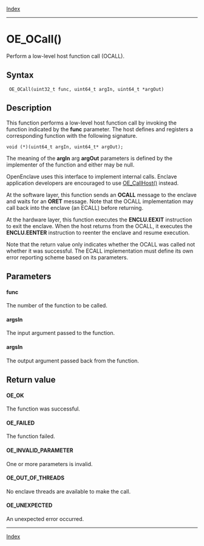 [Index](index.md)

---
# OE_OCall()

Perform a low-level host function call (OCALL).

## Syntax

     OE_OCall(uint32_t func, uint64_t argIn, uint64_t *argOut)
## Description 

This function performs a low-level host function call by invoking the function indicated by the **func** parameter. The host defines and registers a corresponding function with the following signature.

```
void (*)(uint64_t argIn, uint64_t* argOut);
```



The meaning of the **argIn** arg **argOut** parameters is defined by the implementer of the function and either may be null.

OpenEnclave uses this interface to implement internal calls. Enclave application developers are encouraged to use [OE_CallHost()](enclave_8h_a3f4d990cf1e916d65a82481a55aafbf4_1a3f4d990cf1e916d65a82481a55aafbf4.md) instead.

At the software layer, this function sends an **OCALL** message to the enclave and waits for an **ORET** message. Note that the OCALL implementation may call back into the enclave (an ECALL) before returning.

At the hardware layer, this function executes the **ENCLU.EEXIT** instruction to exit the enclave. When the host returns from the OCALL, it executes the **ENCLU.EENTER** instruction to reenter the enclave and resume execution.

Note that the return value only indicates whether the OCALL was called not whether it was successful. The ECALL implementation must define its own error reporting scheme based on its parameters.



## Parameters

#### func

The number of the function to be called.

#### argsIn

The input argument passed to the function.

#### argsIn

The output argument passed back from the function.

## Return value

#### OE_OK

The function was successful.

#### OE_FAILED

The function failed.

#### OE_INVALID_PARAMETER

One or more parameters is invalid.

#### OE_OUT_OF_THREADS

No enclave threads are available to make the call.

#### OE_UNEXPECTED

An unexpected error occurred.

---
[Index](index.md)

